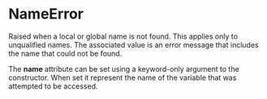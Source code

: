 # NameError

Raised when a local or global name is not found. This applies only to unqualified names. The associated value is an error message that includes the name that could not be found.

The **name** attribute can be set using a keyword-only argument to the constructor. When set it represent the name of the variable that was attempted to be accessed.